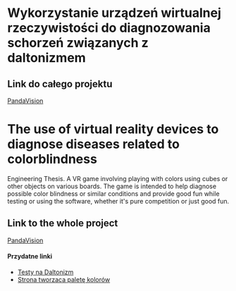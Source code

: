 # Wykorzystanie urządzeń wirtualnej rzeczywistości do diagnozowania schorzeń związanych z daltonizmem
## Link do całego projektu

[PandaVision](https://urstudrzeszow-my.sharepoint.com/:f:/g/personal/op117987_stud_ur_edu_pl/ErKOaEbjQppOsu3n0woqZ-UBQxYMwYwrn2oQvW06TFP1-A?e=ROyC1G)

# The use of virtual reality devices to diagnose diseases related to colorblindness
Engineering Thesis. A VR game involving playing with colors using cubes or other objects on various boards. The game is intended to help diagnose possible color blindness or similar conditions and provide good fun while testing or using the software, whether it's pure competition or just good fun.

## Link to the whole project

[PandaVision](https://urstudrzeszow-my.sharepoint.com/:f:/g/personal/op117987_stud_ur_edu_pl/ErKOaEbjQppOsu3n0woqZ-UBQxYMwYwrn2oQvW06TFP1-A?e=ROyC1G)

#### Przydatne linki

- [Testy na Daltonizm](https://www.pl.colorlitelens.com/test-na-daltonizm.html)
- [Strona tworzaca paletę kolorów](https://coolors.co/5c0029-61304b-857c8d-94bfbe-acf7c1)

